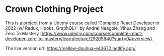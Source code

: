 # Crown Clothing Project

This is a project from a Udemy course called 'Complete React Developer in 2022 (w/ Redux, Hooks, GraphQL) ' by Andrei Neagoie, Yihua Zhang and Zero To Mastery (https://www.udemy.com/course/complete-react-developer-zero-to-mastery/learn/lecture/29209640?start=0#overview).

The live version url: https://mellow-douhua-e43672.netlify.app/
